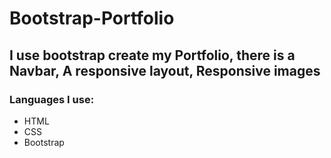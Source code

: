 # Bootstrap-Portfolio #

## I use bootstrap create my Portfolio, there is a Navbar, A responsive layout, Responsive images ##

### Languages I use: ###

* HTML
* CSS
* Bootstrap

